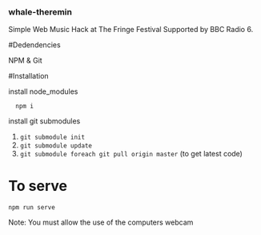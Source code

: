### whale-theremin
Simple Web Music Hack at The Fringe Festival Supported by BBC Radio 6.

#Dedendencies

NPM & Git

#Installation

install node_modules
```
  npm i
```

install git submodules
 1. `git submodule init`
 2. `git submodule update`
 3. `git submodule foreach git pull origin master` (to get latest code)

# To serve

`npm run serve`

Note: You must allow the use of the computers webcam
